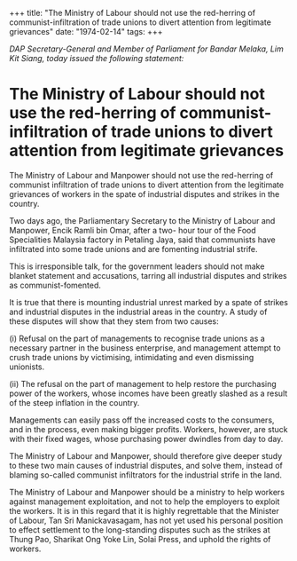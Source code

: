 +++ 
title: "The Ministry of Labour should not use the red-herring of communist-infiltration of trade unions to divert attention from legitimate grievances"
date: "1974-02-14"
tags:
+++

_DAP Secretary-General and Member of Parliament for Bandar Melaka, Lim Kit Siang, today issued the following statement:_

# The Ministry of Labour should not use the red-herring of communist-infiltration of trade unions to divert attention from legitimate grievances

The Ministry of Labour and Manpower should not use the red-herring of communist infiltration of trade unions to divert attention from the legitimate grievances of workers in the spate of industrial disputes and strikes in the country. </u>

Two days ago, the Parliamentary Secretary to the Ministry of Labour and Manpower, Encik Ramli bin Omar, after a two- hour tour of the Food Specialities Malaysia factory in Petaling Jaya, said that communists have infiltrated into some trade unions and are fomenting industrial strife. 

This is irresponsible talk, for the government leaders should not make blanket statement and accusations, tarring all industrial disputes and strikes as communist-fomented.

It is true that there is mounting industrial unrest marked by a spate of strikes and industrial disputes in the industrial areas in the country. A study of these disputes will show that they stem from two causes:

(i)	Refusal on the part of managements to recognise trade unions as a necessary partner in the business enterprise, and management attempt to crush trade unions by victimising, intimidating and even dismissing unionists. 

(ii)	The refusal on the part of management to help restore the purchasing power of the workers, whose incomes have been greatly slashed as a result of the steep inflation in the country.

Managements can easily pass off the increased costs to the consumers, and in the process, even making bigger profits. Workers, however, are stuck with their fixed wages, whose purchasing power dwindles from day to day.

The Ministry of Labour and Manpower, should therefore give deeper study to these two main causes of industrial disputes, and solve them, instead of blaming so-called communist infiltrators for the industrial strife in the land.

The Ministry of Labour and Manpower should be a ministry to help workers against management exploitation, and not to help the employers to exploit the workers. It is in this regard that it is highly regrettable that the Minister of Labour, Tan Sri Manickavasagam, has not yet used his personal position to effect settlement to the long-standing disputes such as the strikes at Thung Pao, Sharikat Ong Yoke Lin, Solai Press, and uphold the rights of workers.
 
